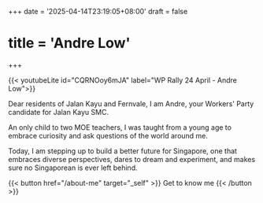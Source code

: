 +++
date = '2025-04-14T23:19:05+08:00'
draft = false
# title = 'Andre Low'
+++

{{< youtubeLite id="CQRNOoy6mJA" label="WP Rally 24 April - Andre Low">}}

Dear residents of Jalan Kayu and Fernvale, I am Andre, your Workers' Party candidate for Jalan Kayu SMC.

An only child to two MOE teachers, I was taught from a young age to embrace curiosity and ask questions of the world around me.

Today, I am stepping up to build a better future for Singapore, one that embraces diverse perspectives, dares to dream and experiment, and makes sure no Singaporean is ever left behind.

{{< button href="/about-me" target="_self" >}}
Get to know me
{{< /button >}}